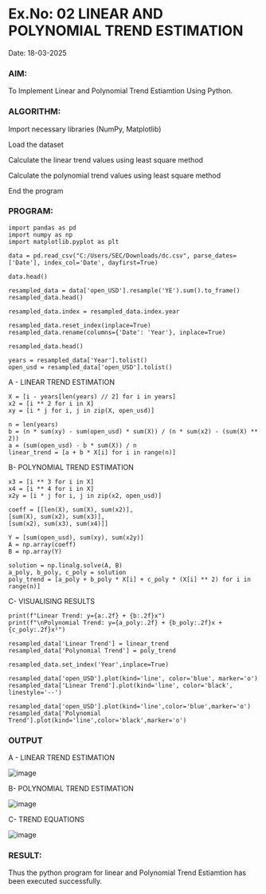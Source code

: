 # Ex.No: 02 LINEAR AND POLYNOMIAL TREND ESTIMATION
Date: 18-03-2025
### AIM:
To Implement Linear and Polynomial Trend Estiamtion Using Python.

### ALGORITHM:
Import necessary libraries (NumPy, Matplotlib)

Load the dataset

Calculate the linear trend values using least square method

Calculate the polynomial trend values using least square method

End the program
### PROGRAM:
```
import pandas as pd
import numpy as np
import matplotlib.pyplot as plt

data = pd.read_csv("C:/Users/SEC/Downloads/dc.csv", parse_dates=['Date'], index_col='Date', dayfirst=True)

data.head()

resampled_data = data['open_USD'].resample('YE').sum().to_frame()
resampled_data.head()

resampled_data.index = resampled_data.index.year

resampled_data.reset_index(inplace=True)
resampled_data.rename(columns={'Date': 'Year'}, inplace=True)

resampled_data.head()

years = resampled_data['Year'].tolist()
open_usd = resampled_data['open_USD'].tolist() 

```
A - LINEAR TREND ESTIMATION
```
X = [i - years[len(years) // 2] for i in years]
x2 = [i ** 2 for i in X]
xy = [i * j for i, j in zip(X, open_usd)] 

n = len(years)
b = (n * sum(xy) - sum(open_usd) * sum(X)) / (n * sum(x2) - (sum(X) ** 2))
a = (sum(open_usd) - b * sum(X)) / n
linear_trend = [a + b * X[i] for i in range(n)]

```

B- POLYNOMIAL TREND ESTIMATION
```
x3 = [i ** 3 for i in X]
x4 = [i ** 4 for i in X]
x2y = [i * j for i, j in zip(x2, open_usd)] 

coeff = [[len(X), sum(X), sum(x2)],
[sum(X), sum(x2), sum(x3)],
[sum(x2), sum(x3), sum(x4)]]

Y = [sum(open_usd), sum(xy), sum(x2y)] 
A = np.array(coeff)
B = np.array(Y)

solution = np.linalg.solve(A, B)
a_poly, b_poly, c_poly = solution
poly_trend = [a_poly + b_poly * X[i] + c_poly * (X[i] ** 2) for i in range(n)]
```
C- VISUALISING RESULTS
```
print(f"Linear Trend: y={a:.2f} + {b:.2f}x")
print(f"\nPolynomial Trend: y={a_poly:.2f} + {b_poly:.2f}x + {c_poly:.2f}x²")

resampled_data['Linear Trend'] = linear_trend
resampled_data['Polynomial Trend'] = poly_trend

resampled_data.set_index('Year',inplace=True)

resampled_data['open_USD'].plot(kind='line', color='blue', marker='o') 
resampled_data['Linear Trend'].plot(kind='line', color='black', linestyle='--')

resampled_data['open_USD'].plot(kind='line',color='blue',marker='o')
resampled_data['Polynomial Trend'].plot(kind='line',color='black',marker='o')
```
### OUTPUT
A - LINEAR TREND ESTIMATION

![image](https://github.com/user-attachments/assets/619d7812-c871-4473-86b3-c6366cc098e3)


B- POLYNOMIAL TREND ESTIMATION

![image](https://github.com/user-attachments/assets/e50d96e9-49b3-4424-981e-66671f9f4300)


C- TREND EQUATIONS

![image](https://github.com/user-attachments/assets/1b2e1b5d-a713-474a-a400-bf640e10ded5)

### RESULT:
Thus the python program for linear and Polynomial Trend Estiamtion has been executed successfully.
